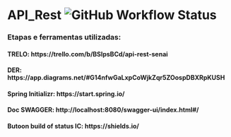 # API_Rest ![GitHub Workflow Status](https://img.shields.io/github/actions/workflow/status/rosaolive22/API_Rest/maven)
<h3>Etapas e ferramentas utilizadas:</h3>
<h4> TRELO: https://trello.com/b/BSIpsBCd/api-rest-senai</h4>
<h4> DER: https://app.diagrams.net/#G14nfwGaLxpCoWjkZqr5ZOospDBXRpKUSH</h4>
<h4> Spring Initializr: https://start.spring.io/</h4>
<h4> Doc SWAGGER: http://localhost:8080/swagger-ui/index.html#/ </h4>
<h4> Butoon build of status IC: https://shields.io/</h4>
